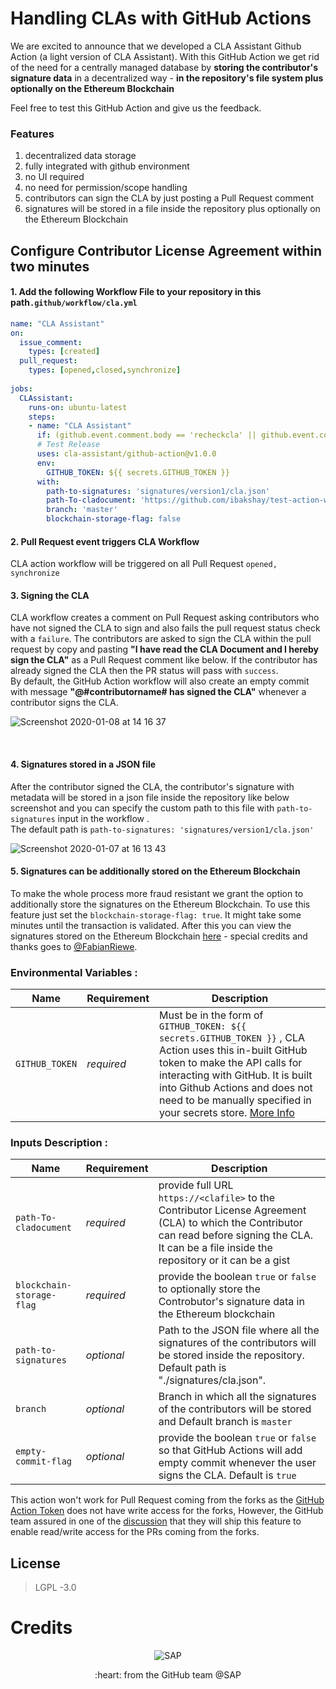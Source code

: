 # Handling CLAs with GitHub Actions

We are excited to announce that we developed a CLA Assistant Github Action (a light version of CLA Assistant). With this GitHub Action we get rid of the need for a centrally managed database by **storing the contributor's signature data** in a decentralized way - **in the repository's file system plus optionally on the Ethereum Blockchain**

Feel free to test this GitHub Action and give us the feedback. 

### Features
1. decentralized data storage
1. fully integrated with github environment 
1. no UI  required
1. no need for permission/scope handling
1. contributors can sign the CLA by just posting a Pull Request comment
1. signatures will be stored in a file inside the repository plus optionally on the Ethereum Blockchain

## Configure Contributor License Agreement within two minutes 

#### 1. Add the following Workflow File to your repository in this path`.github/workflow/cla.yml`

```yml
name: "CLA Assistant"
on:
  issue_comment:
    types: [created]
  pull_request:
    types: [opened,closed,synchronize]
    
jobs:
  CLAssistant:
    runs-on: ubuntu-latest
    steps:
    - name: "CLA Assistant"
      if: (github.event.comment.body == 'recheckcla' || github.event.comment.body == 'I have read the CLA Document and I hereby sign the CLA') || github.event_name == 'pull_request'
      # Test Release
      uses: cla-assistant/github-action@v1.0.0
      env: 
        GITHUB_TOKEN: ${{ secrets.GITHUB_TOKEN }}
      with: 
        path-to-signatures: 'signatures/version1/cla.json'
        path-To-cladocument: 'https://github.com/ibakshay/test-action-workflow/blob/master/cla.md'
        branch: 'master'
        blockchain-storage-flag: false
```

#### 2. Pull Request event triggers CLA Workflow

CLA action workflow will be triggered on all Pull Request `opened, synchronize`
<br/>

#### 3. Signing the CLA
CLA workflow  creates a comment on Pull Request asking contributors who have not signed the CLA to sign and also fails the pull request status check with a `failure`. The contributors are asked to sign the CLA within the pull request by copy and pasting **"I have read the CLA Document and I hereby sign the CLA"** as a Pull Request comment like below.
If the contributor has already signed the CLA then the PR status will pass with `success`. <br/> By default, the GitHub Action workflow will also create an empty commit with message  **"@#contributorname# has signed the CLA"** whenever a contributor signs the CLA.

![Screenshot 2020-01-08 at 14 16 37](https://user-images.githubusercontent.com/33329946/71981019-c219c600-3221-11ea-874b-bb12107e77a9.png)

<br/>

#### 4. Signatures stored in a JSON file

After the contributor signed the CLA, the contributor's signature with metadata will be stored in a json file inside the repository like below screenshot and you can specify the custom path to this file with `path-to-signatures` input in the workflow . <br/> The default path is `path-to-signatures: 'signatures/version1/cla.json'`

![Screenshot 2020-01-07 at 16 13 43](https://user-images.githubusercontent.com/33329946/71905595-c33aec80-3168-11ea-8a08-c78f13cb0dcb.png)

#### 5. Signatures can be additionally stored on the Ethereum Blockchain

To make the whole process more fraud resistant we grant the option to additionally store the signatures on the Ethereum Blockchain. To use this feature just set the `blockchain-storage-flag: true`. It might take some minutes until the transaction is validated. After this you can view the signatures stored on the Ethereum Blockchain [here](https://fabianriewe.github.io/cla-assistant-signature-finder) - special credits and thanks goes to [@FabianRiewe](https://github.com/fabianriewe).  




### Environmental Variables :


| Name                  | Requirement | Description |
| --------------------- | ----------- | ----------- |
| `GITHUB_TOKEN`        | _required_ | Must be in the form of `GITHUB_TOKEN: ${{ secrets.GITHUB_TOKEN }}`  ,  CLA Action uses this in-built GitHub token to make the API calls for interacting with GitHub. It is built into Github Actions and does not need to be manually specified in your secrets store. [More Info](https://help.github.com/en/actions/automating-your-workflow-with-github-actions/authenticating-with-the-github_token#about-the-github_token-secret)|

### Inputs Description :

| Name                  | Requirement | Description |
| --------------------- | ----------- | ----------- |
| `path-To-cladocument`     | _required_ |  provide full URL `https://<clafile>` to the Contributor License Agreement (CLA) to which the Contributor can read  before signing the CLA. It can be a file inside the repository or it can be a gist |
| `blockchain-storage-flag`     | _required_ |  provide the boolean `true` or `false` to optionally store the Controbutor's signature data in the Ethereum blockchain |
| `path-to-signatures`       | _optional_ |  Path to the JSON file where  all the signatures of the contributors will be stored inside the repository. Default path is  "./signatures/cla.json". |
| `branch`   | _optional_ |  Branch in which all the signatures of the contributors will be stored and Default branch is `master`  |
| `empty-commit-flag`   | _optional_ |  provide the boolean `true` or `false` so that GitHub Actions will add empty commit whenever the user signs the CLA. Default is `true`  |

This action won't work for Pull Request coming from the forks as the [GitHub Action Token](https://help.github.com/en/actions/automating-your-workflow-with-github-actions/authenticating-with-the-github_token) does not have write access for the forks, However, the GitHub team assured in one of the [discussion](https://github.community/t5/GitHub-Actions/Github-Workflow-not-running-from-pull-request-from-forked/m-p/32979#M1325) that they will ship this feature to enable read/write access for the PRs coming from the forks. 

## License

> LGPL -3.0


Credits
=======

<p align="center">
    <img src="https://raw.githubusercontent.com/reviewninja/review.ninja/master/sap_logo.png" title="SAP" />
<p align="center">
:heart: from the GitHub team @SAP

